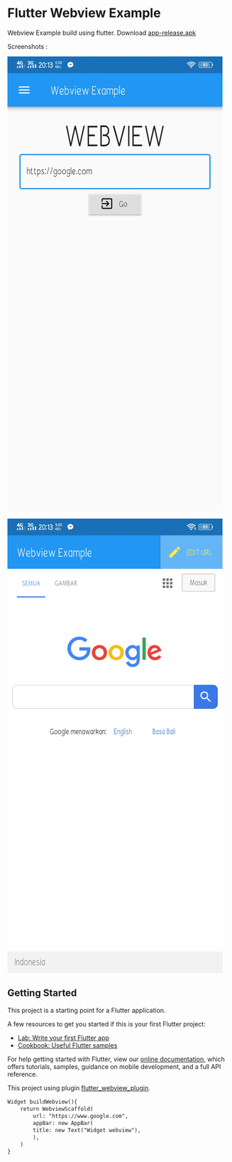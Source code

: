 # Flutter Webview Example

Webview Example build using flutter. Download [app-release.apk](https://github.com/sunnydanu/flutter-webview-demo/raw/master/app-release.apk)

Screenshots :

![alt text](https://raw.githubusercontent.com/sunnydanu/flutter-webview-demo/master/screenshots/ss1.jpeg "Webview 1")

![alt text](https://raw.githubusercontent.com/sunnydanu/flutter-webview-demo/master/screenshots/ss2.jpeg "Webview 2")

## Getting Started

This project is a starting point for a Flutter application.

A few resources to get you started if this is your first Flutter project:

- [Lab: Write your first Flutter app](https://flutter.io/docs/get-started/codelab)
- [Cookbook: Useful Flutter samples](https://flutter.io/docs/cookbook)

For help getting started with Flutter, view our 
[online documentation](https://flutter.io/docs), which offers tutorials, 
samples, guidance on mobile development, and a full API reference.

This project using plugin [flutter_webview_plugin](https://pub.dartlang.org/packages/flutter_webview_plugin).

```
Widget buildWebview(){
    return WebviewScaffold(
        url: "https://www.google.com",
        appBar: new AppBar(
        title: new Text("Widget webview"),
        ),
    )
}
```
